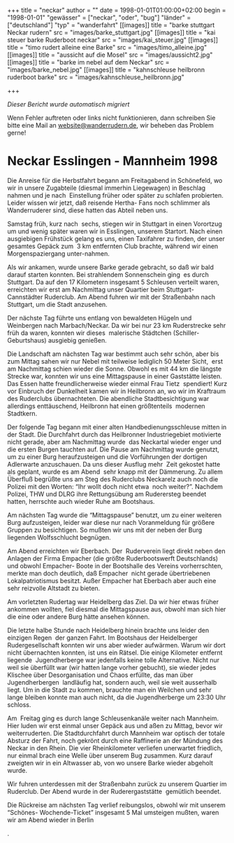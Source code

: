 +++
title = "neckar"
author = ""
date = 1998-01-01T01:00:00+02:00
begin = "1998-01-01"
"gewässer" = ["neckar", "oder", "bug"]
"länder" = ["deutschland"]
"typ" = "wanderfahrt"
[[images]]
title = "barke stuttgart Neckar rudern"
src = "images/barke_stuttgart.jpg"
[[images]]
title = "kai steuer barke Ruderboot neckar"
src = "images/kai_steuer.jpg"
[[images]]
title = "timo rudert alleine eine Barke"
src = "images/timo_alleine.jpg"
[[images]]
title = "aussicht auf die Mosel"
src = "images/aussicht2.jpg"
[[images]]
title = "barke im nebel auf dem Neckar"
src = "images/barke_nebel.jpg"
[[images]]
title = "kahnschleuse heilbronn ruderboot barke"
src = "images/kahnschleuse_heilbronn.jpg"

+++


*Dieser Bericht wurde automatisch migriert*

Wenn Fehler auftreten oder links nicht funktionieren, dann schreiben Sie bitte eine Mail an website@wanderrudern.de, wir beheben das Problem gerne!



# Neckar Esslingen - Mannheim 1998


Die Anreise für die Herbstfahrt begann am Freitagabend in Schönefeld, wo wir in unsere Zugabteile (diesmal immerhin Liegewagen) in Beschlag nahmen und je nach  Einstellung früher oder später zu schlafen probierten. Leider wissen wir jetzt, daß reisende Hertha- Fans noch schlimmer als Wanderruderer sind, diese hatten das Abteil neben uns.

Samstag früh, kurz nach  sechs, stiegen wir in Stuttgart in einen Vorortzug um und wenig später waren wir in Esslingen, unserem Startort. Nach einen ausgiebigen Frühstück gelang es uns, einen Taxifahrer zu finden, der unser gesamtes Gepäck zum  3 km entfernten Club brachte, während wir einen Morgenspaziergang unter-nahmen.

Als wir ankamen, wurde unsere Barke gerade gebracht, so daß wir bald darauf starten konnten. Bei strahlendem Sonnenschein ging  es durch Stuttgart. Da auf den 17 Kilometern insgesamt 5 Schleusen verteilt waren, erreichten wir erst am Nachmittag unser Quartier beim Stuttgart- Cannstädter Ruderclub. Am Abend fuhren wir mit der Straßenbahn nach  Stuttgart, um die Stadt anzusehen.

Der nächste Tag führte uns entlang von bewaldeten Hügeln und Weinbergen nach Marbach/Neckar. Da wir bei nur 23 km Ruderstrecke sehr früh da waren, konnten wir dieses  malerische Städtchen (Schiller-Geburtshaus) ausgiebig genießen.

Die Landschaft am nächsten Tag war bestimmt auch sehr schön, aber bis zum Mittag sahen wir nur Nebel mit teilweise lediglich 50 Meter Sicht,  erst am Nachmittag schien wieder die Sonne. Obwohl es mit 44 km die längste Strecke war, konnten wir uns eine Mittagspause in einer Gaststätte leisten. Das Essen hatte freundlicherweise wieder einmal Frau Tietz  spendiert! Kurz vor Einbruch der Dunkelheit kamen wir in Heilbronn an, wo wir im Kraftraum des Ruderclubs übernachteten. Die abendliche Stadtbesichtigung war allerdings enttäuschend, Heilbronn hat einen größtenteils  modernen Stadtkern.

Der folgende Tag begann mit einer alten Handbedienungsschleuse mitten in der Stadt. Die Durchfahrt durch das Heilbronner Industriegebiet motivierte nicht gerade, aber am Nachmittag wurde  das Neckartal wieder enger und die ersten Burgen tauchten auf. Die Pause am Nachmittag wurde genutzt, um zu einer Burg heraufzusteigen und die Vorführungen der dortigen Adlerwarte anzuschauen. Da uns dieser Ausflug mehr  Zeit gekostet hatte als geplant, wurde es am Abend  sehr knapp mit der Dämmerung. Zu allem Überfluß begrüßte uns am Steg des Ruderclubs Neckarelz auch noch die Polizei mit den Worten: “Ihr wollt doch nicht etwa  noch weiter?”. Nachdem Polizei, THW und DLRG ihre Rettungsübung am Ruderersteg beendet hatten, herrschte auch wieder Ruhe am Bootshaus.

Am nächsten Tag wurde die “Mittagspause” benutzt, um zu einer weiteren  Burg aufzusteigen, leider war diese nur nach Voranmeldung für größere Gruppen zu besichtigen. So mußten wir uns mit der neben der Burg liegenden Wolfsschlucht begnügen.

Am Abend erreichten wir Eberbach. Der  Ruderverein liegt direkt neben den Anlagen der Firma Empacher (die größte Ruderbootswerft Deutschlands) und obwohl Empacher- Boote in der Bootshalle des Vereins vorherrschten, merkte man doch deutlich, daß Empacher  nicht gerade übertriebenen Lokalpatriotismus besitzt. Außer Empacher hat Eberbach aber auch eine sehr reizvolle Altstadt zu bieten.

Am vorletzten Rudertag war Heidelberg das Ziel. Da wir hier etwas früher  ankommen wollten, fiel diesmal die Mittagspause aus, obwohl man sich hier die eine oder andere Burg hätte ansehen können.

Die letzte halbe Stunde nach Heidelberg hinein brachte uns leider den einzigen Regen  der ganzen Fahrt. Im Bootshaus der Heidelberger Rudergesellschaft konnten wir uns aber wieder aufwärmen. Warum wir dort nicht übernachten konnten, ist uns ein Rätsel. Die einige Kilometer entfernt liegende  Jugendherberge war jedenfalls keine tolle Alternative. Nicht nur weil sie überfüllt war (wir hatten lange vorher gebucht), sie wieder jedes Klischee über Desorganisation und Chaos erfüllte, das man über Jugendherbergen  landläufig hat, sondern auch, weil sie weit ausserhalb liegt. Um in die Stadt zu kommen, brauchte man ein Weilchen und sehr lange bleiben konnte man auch nicht, da die Jugendherberge um 23:30 Uhr schloss.

Am  Freitag ging es durch lange Schleusenkanäle weiter nach Mannheim. Hier luden wir erst einmal unser Gepäck aus und aßen zu Mittag, bevor wir weiterruderten. Die Stadtdurchfahrt durch Mannheim war optisch der totale  Absturz der Fahrt, noch gekrönt durch eine Raffinerie an der Mündung des Neckar in den Rhein. Die vier Rheinkilometer verliefen unerwartet friedlich, nur einmal brach eine Welle über unserem Bug zusammen. Kurz darauf  zweigten wir in ein Altwasser ab, von wo unsere Barke wieder abgeholt wurde.

Wir fuhren unterdessen mit der Straßenbahn zurück zu unserem Quartier im Ruderclub. Der Abend wurde in der Ruderergaststätte  gemütlich beendet.

Die Rückreise am nächsten Tag verlief reibungslos, obwohl wir mit unserem “Schönes- Wochende-Ticket” insgesamt 5 Mal umsteigen mußten, waren wir am Abend wieder in Berlin

.